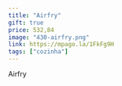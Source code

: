 ```yaml
---
title: "Airfry"
gift: true
price: 532,84
image: "430-airfry.png"
link: https://mpago.la/1FkFg9H
tags: ["cozinha"]
---
```


Airfry
